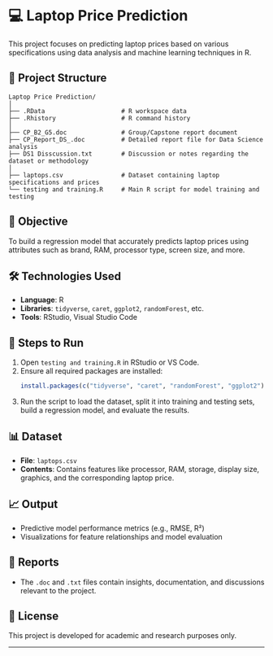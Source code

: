 
# 💻 Laptop Price Prediction

This project focuses on predicting laptop prices based on various specifications using data analysis and machine learning techniques in R.

## 📁 Project Structure

```
Laptop Price Prediction/
│
├── .RData                     # R workspace data
├── .Rhistory                  # R command history
│
├── CP_B2_G5.doc               # Group/Capstone report document
├── CP_Report_DS_.doc          # Detailed report file for Data Science analysis
├── DS1 Disscussion.txt        # Discussion or notes regarding the dataset or methodology
│
├── laptops.csv                # Dataset containing laptop specifications and prices
└── testing and training.R     # Main R script for model training and testing
```

## 🧠 Objective

To build a regression model that accurately predicts laptop prices using attributes such as brand, RAM, processor type, screen size, and more.

## 🛠 Technologies Used

- **Language**: R
- **Libraries**: `tidyverse`, `caret`, `ggplot2`, `randomForest`, etc.
- **Tools**: RStudio, Visual Studio Code

## 🚀 Steps to Run

1. Open `testing and training.R` in RStudio or VS Code.
2. Ensure all required packages are installed:
   ```R
   install.packages(c("tidyverse", "caret", "randomForest", "ggplot2"))
   ```
3. Run the script to load the dataset, split it into training and testing sets, build a regression model, and evaluate the results.

## 📊 Dataset

- **File**: `laptops.csv`
- **Contents**: Contains features like processor, RAM, storage, display size, graphics, and the corresponding laptop price.

## 📈 Output

- Predictive model performance metrics (e.g., RMSE, R²)
- Visualizations for feature relationships and model evaluation

## 📄 Reports

- The `.doc` and `.txt` files contain insights, documentation, and discussions relevant to the project.

## 📄 License

This project is developed for academic and research purposes only.

---
#
